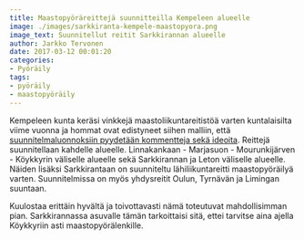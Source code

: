 ```yaml
---
title: Maastopyöräreittejä suunnitteilla Kempeleen alueelle
image: ./images/sarkkiranta-kempele-maastopyora.png
image_text: Suunnitellut reitit Sarkkirannan alueelle
author: Jarkko Tervonen
date: 2017-03-12 00:01:20
categories:
- Pyöräily
tags:
- pyöräily
- maastopyöräily
---
```

Kempeleen kunta keräsi vinkkejä maastoliikuntareitistöä varten kuntalaisilta viime vuonna ja hommat ovat edistyneet siihen malliin, että [suunnitelmaluonnoksiin pyydetään kommentteja sekä ideoita](http://www.kempele.fi/ajankohtaista/vapaa-aika-ja-liikunta/maastoliikuntareitiston-suunnitelmaluonnoksiin-pyydetaan-kommentteja-ja-ideoita.html). Reittejä suunnitellaan kahdelle alueelle. Linnakankaan - Marjasuon - Mourunkijärven - Köykkyrin väliselle alueelle sekä Sarkkirannan ja Leton väliselle alueelle. Näiden lisäksi Sarkkirantaan on suunniteltu lähiliikuntareitti maastopyöräilyä varten. Suunnitelmissa on myös yhdysreitit Oulun, Tyrnävän ja Limingan suuntaan.

Kuulostaa erittäin hyvältä ja toivottavasti nämä toteutuvat mahdollisimman pian. Sarkkirannassa asuvalle tämän tarkoittaisi sitä, ettei tarvitse aina ajella Köykkyriin asti maastopyörälenkille.
